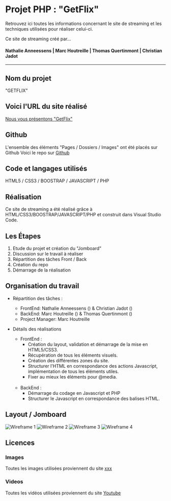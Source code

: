 
# Projet PHP : "GetFlix"

Retrouvez ici toutes les informations concernant le site de streaming et les techniques utilisées pour réaliser celui-ci.

Ce site de streaming créé par...<br>
#### Nathalie Anneessens | Marc Houtreille | Thomas Quertinmont | Christian Jadot

***

## Nom du projet

"GETFLIX"

## Voici l'URL du site réalisé
[Nous vous présentons "GetFlix"](https://MarcHoutreille.github.io/getflix/)

## Github
L'ensemble des éléments "Pages / Dossiers / Images" ont été placés sur Github
Voici le repo sur [Github](https://github.com/MarcHoutreille/getflix)


## Code et langages utilisés
HTML5 / CSS3 / BOOSTRAP / JAVASCRIPT / PHP

## Réalisation
Ce site de streaming a été réalisé grâce à HTML/CSS3/BOOSTRAP/JAVASCRIPT/PHP et construit dans Visual Studio Code.

## Les Étapes
1. Etude du projet et création du "Jomboard"
2. Discussion sur le travail à réaliser
3. Répartition des tâches Front / Back
4. Création du repo
5. Démarrage de la réalisation

## Organisation du travail
- Répartition des tâches :
  - FrontEnd: Nathalie Anneessens () & Christian Jadot ()
  - BackEnd: Marc Houtreille () & Thomas Quertinmont ()
  - Project Manager: Marc Houtreille

- Détails des réalisations
  - FrontEnd :
    - Création du layout, validation et démarrage de la mise en HTML5/CSS3.<br>
    - Récupération de tous les éléments visuels.<br>
    - Création des différentes zones du site.<br>
    - Structurer l'HTML en correspondance des actions Javascript, implémentation de tous les éléments utiles.<br>
    - Fixer au mieux les éléments pour @media.<br><br>
  - BackEnd :
    - Démarrage du codage en Javascript et PHP<br>
    - Structurer le Javascript en correspondance des balises HTML.<br>

## Layout / Jomboard
![Wireframe 1](images/xxx.jpg)
![Wireframe 2](images/xxx.jpg)
![Wireframe 3](images/xxx.jpg)
![Wireframe 4](images/xxx.jpg)

## Licences
### Images
Toutes les images utilisées proviennent du site [xxx](https://www.)

### Videos
Toutes les vidéos utilisées proviennent du site [Youtube](https://www.youtube.com) 
